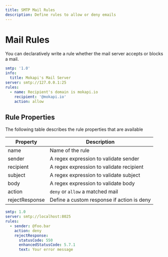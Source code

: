 ```yaml
---
title: SMTP Mail Rules
description: Define rules to allow or deny emails
---
```

# Mail Rules

You can declaratively write a rule whether the mail server accepts or blocks a mail.

```yaml
smtp: '1.0'
info:
  title: Mokapi's Mail Server
server: smtp://127.0.0.1:25
rules:
  - name: Recipient's domain is mokapi.io
    recipient: '@mokapi.io'
    action: allow
```

## Rule Properties

The following table describes the rule properties that are available

| Property       | Description                                |
|----------------|--------------------------------------------|
| name           | Name of the rule                           |
| sender         | A regex expression to validate sender      |
| recipient      | A regex expression to validate recipient   |
| subject        | A regex expression to validate subject     |
| body           | A regex expression to validate body        |
| action         | `deny` or `allow` a matched mail           |
| rejectResponse | Define a custom response if action is deny |

```yaml
smtp: 1.0
server: smtp://localhost:8025
rules:
  - sender: @foo.bar
    action: deny
    rejectResponse:
      statusCode: 550
      enhancedStatusCode: 5.7.1
      text: Your error message
```